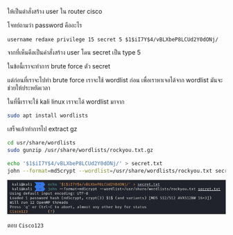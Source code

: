 ให้เป็นตำสั่งสร้าง user ใน router cisco

โจทย์ถามว่า password คืออะไร

`username redaxe privilege 15 secret 5 $1$iI7Y$4/vBLXbeP8LCUd2Y0dONj/`

จากที่เห็นคือเป็นคำสั่งสร้าง user โดน secret เป็น type 5

ในข้อนี้เราจะทำการ brute force ตัว secret

แต่ก่อนที่เราจะไปทำ brute force เราจะใช้ wordlist ก่อน เพื่อเราหาเจอได้จาก wordlist มันจะช่วยให้ประหยัดเวลา

ในที่นี้เราจะใช้ kali linux เราจะได้ wordlist มาจาก

```sh
sudo apt install wordlists
```

เสร็จแล้วทำการไป extract gz

```sh
cd usr/share/wordlists
sudo gunzip /usr/share/wordlists/rockyou.txt.gz
```

```sh
echo '$1$iI7Y$4/vBLXbeP8LCUd2Y0dONj/' > secret.txt
john --format=md5crypt --wordlist=/usr/share/wordlists/rockyou.txt secret.txt
```

![1.png](./images/bt-1-u-1/1.png)

ตอบ `Cisco123`
